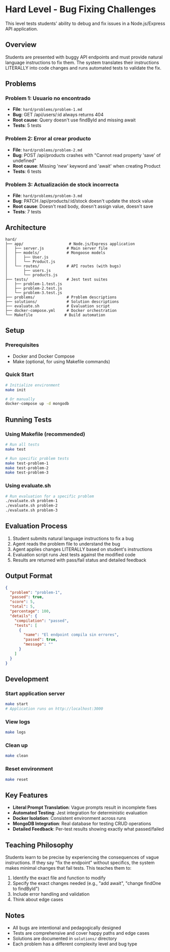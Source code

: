 # Hard Level - Bug Fixing Challenges

This level tests students' ability to debug and fix issues in a Node.js/Express API application.

## Overview

Students are presented with buggy API endpoints and must provide natural language instructions to fix them. The system translates their instructions LITERALLY into code changes and runs automated tests to validate the fix.

## Problems

### Problem 1: Usuario no encontrado
- **File**: `hard/problems/problem-1.md`
- **Bug**: GET /api/users/:id always returns 404
- **Root cause**: Query doesn't use findById and missing await
- **Tests**: 5 tests

### Problem 2: Error al crear producto
- **File**: `hard/problems/problem-2.md`
- **Bug**: POST /api/products crashes with "Cannot read property 'save' of undefined"
- **Root cause**: Missing 'new' keyword and 'await' when creating Product
- **Tests**: 6 tests

### Problem 3: Actualización de stock incorrecta
- **File**: `hard/problems/problem-3.md`
- **Bug**: PATCH /api/products/:id/stock doesn't update the stock value
- **Root cause**: Doesn't read body, doesn't assign value, doesn't save
- **Tests**: 7 tests

## Architecture

```
hard/
├── app/                    # Node.js/Express application
│   ├── server.js          # Main server file
│   ├── models/            # Mongoose models
│   │   ├── User.js
│   │   └── Product.js
│   └── routes/            # API routes (with bugs)
│       ├── users.js
│       └── products.js
├── tests/                 # Jest test suites
│   ├── problem-1.test.js
│   ├── problem-2.test.js
│   └── problem-3.test.js
├── problems/              # Problem descriptions
├── solutions/             # Solution descriptions
├── evaluate.sh            # Evaluation script
├── docker-compose.yml     # Docker orchestration
└── Makefile              # Build automation
```

## Setup

### Prerequisites
- Docker and Docker Compose
- Make (optional, for using Makefile commands)

### Quick Start

```bash
# Initialize environment
make init

# Or manually
docker-compose up -d mongodb
```

## Running Tests

### Using Makefile (recommended)

```bash
# Run all tests
make test

# Run specific problem tests
make test-problem-1
make test-problem-2
make test-problem-3
```

### Using evaluate.sh

```bash
# Run evaluation for a specific problem
./evaluate.sh problem-1
./evaluate.sh problem-2
./evaluate.sh problem-3
```

## Evaluation Process

1. Student submits natural language instructions to fix a bug
2. Agent reads the problem file to understand the bug
3. Agent applies changes LITERALLY based on student's instructions
4. Evaluation script runs Jest tests against the modified code
5. Results are returned with pass/fail status and detailed feedback

## Output Format

```json
{
  "problem": "problem-1",
  "passed": true,
  "score": 5,
  "total": 5,
  "percentage": 100,
  "details": {
    "compilation": "passed",
    "tests": [
      {
        "name": "El endpoint compila sin errores",
        "passed": true,
        "message": ""
      }
    ]
  }
}
```

## Development

### Start application server

```bash
make start
# Application runs on http://localhost:3000
```

### View logs

```bash
make logs
```

### Clean up

```bash
make clean
```

### Reset environment

```bash
make reset
```

## Key Features

- **Literal Prompt Translation**: Vague prompts result in incomplete fixes
- **Automated Testing**: Jest integration for deterministic evaluation
- **Docker Isolation**: Consistent environment across runs
- **MongoDB Integration**: Real database for testing CRUD operations
- **Detailed Feedback**: Per-test results showing exactly what passed/failed

## Teaching Philosophy

Students learn to be precise by experiencing the consequences of vague instructions. If they say "fix the endpoint" without specifics, the system makes minimal changes that fail tests. This teaches them to:

1. Identify the exact file and function to modify
2. Specify the exact changes needed (e.g., "add await", "change findOne to findById")
3. Include error handling and validation
4. Think about edge cases

## Notes

- All bugs are intentional and pedagogically designed
- Tests are comprehensive and cover happy paths and edge cases
- Solutions are documented in `solutions/` directory
- Each problem has a different complexity level and bug type
